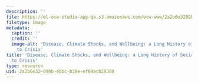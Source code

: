 ```yaml
---
description: ''
file: https://ol-ocw-studio-app-qa.s3.amazonaws.com/ocw-www/2a2b6e3209bb4bbcb38eef04acb29388_social-response-crisis.jpg
filetype: Image
metadata:
  caption: ''
  credit: ''
  image-alt: 'Disease, Climate Shocks, and Wellbeing: a Long History of Social Response
    to Crisis'
title: 'Disease, Climate Shocks, and Wellbeing: a Long History of Social Response
  to Crisis'
type: resource
uid: 2a2b6e32-09bb-4bbc-b38e-ef04acb29388
---
```


